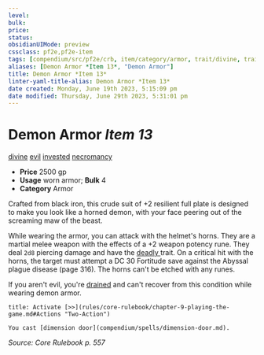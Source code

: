 ```yaml
---
level:
bulk:
price:
status:
obsidianUIMode: preview
cssclass: pf2e,pf2e-item
tags: [compendium/src/pf2e/crb, item/category/armor, trait/divine, trait/evil, trait/invested, trait/necromancy]
aliases: [Demon Armor *Item 13*, "Demon Armor"]
title: Demon Armor *Item 13*
linter-yaml-title-alias: Demon Armor *Item 13*
date created: Monday, June 19th 2023, 5:15:09 pm
date modified: Thursday, June 29th 2023, 5:31:01 pm
---
```


# Demon Armor *Item 13*

[divine](rules/traits/divine.md) [evil](rules/traits/evil.md) [invested](rules/traits/invested.md) [necromancy](rules/traits/necromancy.md)  

- **Price** 2500 gp
- **Usage** worn armor; **Bulk** 4
- **Category** Armor

Crafted from black iron, this crude suit of +2 resilient full plate is designed to make you look like a horned demon, with your face peering out of the screaming maw of the beast.

While wearing the armor, you can attack with the helmet's horns. They are a martial melee weapon with the effects of a +2 weapon potency rune. They deal `2d8` piercing damage and have the [deadly <d12>](rules/traits/deadly.md) trait. On a critical hit with the horns, the target must attempt a DC 30 Fortitude save against the Abyssal plague disease (page 316). The horns can't be etched with any runes.

If you aren't evil, you're [drained](rules/conditions.md#Drained) and can't recover from this condition while wearing demon armor.

```ad-embed-ability
title: Activate [>>](rules/core-rulebook/chapter-9-playing-the-game.md#Actions "Two-Action")

You cast [dimension door](compendium/spells/dimension-door.md).
```

*Source: Core Rulebook p. 557*
